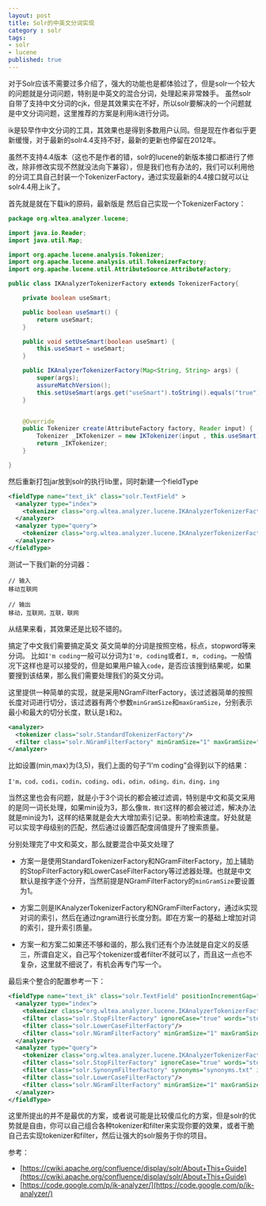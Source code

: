 ```yaml
---
layout: post
title: Solr的中英文分词实现
category : solr
tags:
- solr
- lucene
published: true
---
```


对于Solr应该不需要过多介绍了，强大的功能也是都体验过了，但是solr一个较大的问题就是分词问题，特别是中英文的混合分词，处理起来非常棘手。
虽然solr自带了支持中文分词的cjk，但是其效果实在不好，所以solr要解决的一个问题就是中文分词问题，这里推荐的方案是利用ik进行分词。

ik是较早作中文分词的工具，其效果也是得到多数用户认同。但是现在作者似乎更新缓慢，对于最新的solr4.4支持不好，最新的更新也停留在2012年。

虽然不支持4.4版本（这也不是作者的错，solr的lucene的新版本接口都进行了修改，除非修改实现不然就没法向下兼容），但是我们也有办法的，我们可以利用他的分词工具自己封装一个TokenizerFactory，通过实现最新的4.4接口就可以让solr4.4用上ik了。

首先就是就在下载ik的原码，最新版是
然后自己实现一个TokenizerFactory：

``` java
package org.wltea.analyzer.lucene;

import java.io.Reader;
import java.util.Map;

import org.apache.lucene.analysis.Tokenizer;
import org.apache.lucene.analysis.util.TokenizerFactory;
import org.apache.lucene.util.AttributeSource.AttributeFactory;

public class IKAnalyzerTokenizerFactory extends TokenizerFactory{

    private boolean useSmart;

    public boolean useSmart() {
        return useSmart;
    }

    public void setUseSmart(boolean useSmart) {
        this.useSmart = useSmart;
    }

    public IKAnalyzerTokenizerFactory(Map<String, String> args) {
        super(args);
        assureMatchVersion();
        this.setUseSmart(args.get("useSmart").toString().equals("true"));
    }


    @Override
    public Tokenizer create(AttributeFactory factory, Reader input) {
        Tokenizer _IKTokenizer = new IKTokenizer(input , this.useSmart);
        return _IKTokenizer;
    }

}
```

然后重新打包jar放到solr的执行lib里，同时新建一个fieldType

``` xml
<fieldType name="text_ik" class="solr.TextField" >
  <analyzer type="index">
    <tokenizer class="org.wltea.analyzer.lucene.IKAnalyzerTokenizerFactory" useSmart="false"/>
  </analyzer> 
  <analyzer type="query">
    <tokenizer class="org.wltea.analyzer.lucene.IKAnalyzerTokenizerFactory" useSmart="true"/>
  </analyzer> 
</fieldType>
```
测试一下我们新的分词器：

```
// 输入 
移动互联网

// 输出
移动，互联网，互联，联网
```
从结果来看，其效果还是比较不错的。

<!--more-->

搞定了中文我们需要搞定英文
英文简单的分词是按照空格，标点，stopword等来分词。
比如`I'm coding`一般可以分词为`I'm, coding`或者`I, m, coding`。一般情况下这样也是可以接受的，但是如果用户输入`code`，是否应该搜到结果呢，如果要搜到该结果，那么我们需要处理我们的英文分词。

这里提供一种简单的实现，就是采用NGramFilterFactory，该过滤器简单的按照长度对词进行切分，该过滤器有两个参数`minGramSize`和`maxGramSize`，分别表示最小和最大的切分长度，默认是`1`和`2`。

``` xml
<analyzer>
  <tokenizer class="solr.StandardTokenizerFactory"/>
  <filter class="solr.NGramFilterFactory" minGramSize="1" maxGramSize="4"/>
</analyzer>
```
比如设置(min,max)为(3,5)，我们上面的句子“I'm coding”会得到以下的结果：

```
I'm，cod，codi，codin，coding，odi，odin，oding，din，ding，ing
```

当然这里也会有问题，就是小于3个词长的都会被过滤调，特别是中文和英文采用的是同一词长处理，如果min设为3，那么像`我，我们`这样的都会被过滤，解决办法就是min设为1，这样的结果就是会大大增加索引记录。影响检索速度。好处就是可以实现字母级别的匹配，然后通过设置匹配度阔值提升了搜索质量。

分别处理完了中文和英文，那么就要混合中英文处理了

+ 方案一是使用StandardTokenizerFactory和NGramFilterFactory，加上辅助的StopFilterFactory和LowerCaseFilterFactory等过滤器处理。也就是中文默认是按字逐个分开，当然前提是NGramFilterFactory的`minGramSize`要设置为1。

+ 方案二则是IKAnalyzerTokenizerFactory和NGramFilterFactory，通过ik实现对词的索引，然后在通过ngram进行长度分割。即在方案一的基础上增加对词的索引，提升索引质量。

+ 方案一和方案二如果还不够和谐的，那么我们还有个办法就是自定义的反感三，所谓自定义，自己写个tokenizer或者filter不就可以了，而且这一点也不复杂，这里就不细说了，有机会再专门写一个。

最后来个整合的配置参考一下：

``` xml
<fieldType name="text_ik" class="solr.TextField" positionIncrementGap="100">
  <analyzer type="index">
    <tokenizer class="org.wltea.analyzer.lucene.IKAnalyzerTokenizerFactory"  useSmart="false"/>
    <filter class="solr.StopFilterFactory" ignoreCase="true" words="stopwords.txt" />
    <filter class="solr.LowerCaseFilterFactory"/>
    <filter class="solr.NGramFilterFactory" minGramSize="1" maxGramSize="20"/>
  </analyzer>
  <analyzer type="query">
    <tokenizer class="org.wltea.analyzer.lucene.IKAnalyzerTokenizerFactory"  useSmart="true"/>
    <filter class="solr.StopFilterFactory" ignoreCase="true" words="stopwords.txt" />
    <filter class="solr.SynonymFilterFactory" synonyms="synonyms.txt" ignoreCase="true" expand="true"/>
    <filter class="solr.LowerCaseFilterFactory"/>
    <filter class="solr.NGramFilterFactory" minGramSize="1" maxGramSize="10"/>
  </analyzer>
</fieldType>
```
这里所提出的并不是最优的方案，或者说可能是比较傻瓜化的方案，但是solr的优势就是自由，你可以自己组合各种tokenizer和filter来实现你要的效果，或者干脆自己去实现tokenizer和filter，然后让强大的solr服务于你的项目。

参考：

+ [https://cwiki.apache.org/confluence/display/solr/About+This+Guide](https://cwiki.apache.org/confluence/display/solr/About+This+Guide)
+ [https://code.google.com/p/ik-analyzer/](https://code.google.com/p/ik-analyzer/)
